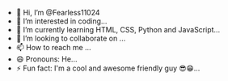 - 👋 Hi, I’m @Fearless11024
- 👀 I’m interested in coding...
- 🌱 I’m currently learning HTML, CSS, Python and JavaScript...
- 💞️ I’m looking to collaborate on ...
- 📫 How to reach me ...
- 😄 Pronouns: He...
- ⚡ Fun fact: I'm a cool and awesome friendly guy 😎😁...

<!---
Fearless11024/Fearless11024 is a ✨ special ✨ repository because its `README.md` (this file) appears on your GitHub profile.
You can click the Preview link to take a look at your changes.
--->
